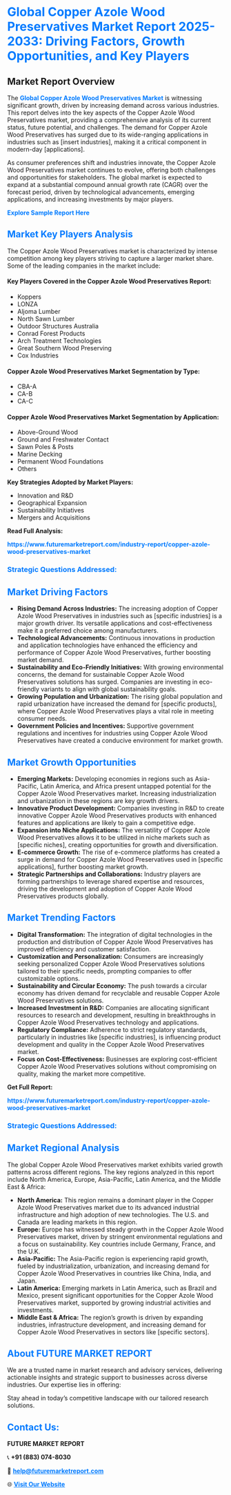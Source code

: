 <h1 style="color: #007BFF;">Global Copper Azole Wood Preservatives Market Report 2025-2033: Driving Factors, Growth Opportunities, and Key Players</h1>

<section id="overview">
<h2>Market Report Overview</h2>
<p>The <a href="https://www.futuremarketreport.com/industry-report/copper-azole-wood-preservatives-market" style="color: #007BFF; text-decoration: none;"><strong>Global Copper Azole Wood Preservatives Market</strong></a> is witnessing significant growth, driven by increasing demand across various industries. This report delves into the key aspects of the Copper Azole Wood Preservatives market, providing a comprehensive analysis of its current status, future potential, and challenges. The demand for Copper Azole Wood Preservatives has surged due to its wide-ranging applications in industries such as [insert industries], making it a critical component in modern-day [applications].</p>
<p>As consumer preferences shift and industries innovate, the Copper Azole Wood Preservatives market continues to evolve, offering both challenges and opportunities for stakeholders. The global market is expected to expand at a substantial compound annual growth rate (CAGR) over the forecast period, driven by technological advancements, emerging applications, and increasing investments by major players.</p>
</section>

<section id="overview">
<p><a href="https://www.futuremarketreport.com/request-sample/reportId=102754" style="color: #007BFF; text-decoration: none;"><strong>Explore Sample Report Here</strong></a></p>
</section>

<section id="key-players">
<h2 style="color: #007BFF;">Market Key Players Analysis</h2>
<p>The Copper Azole Wood Preservatives market is characterized by intense competition among key players striving to capture a larger market share. Some of the leading companies in the market include:</p>
<h4>Key Players Covered in the Copper Azole Wood Preservatives Report:</h4>
<ul><li>Koppers</li><li>LONZA</li><li>Aljoma Lumber</li><li>North Sawn Lumber</li><li>Outdoor Structures Australia</li><li>Conrad Forest Products</li><li>Arch Treatment Technologies</li><li>Great Southern Wood Preserving</li><li>Cox Industries</li></ul>
<h4>Copper Azole Wood Preservatives Market Segmentation by Type:</h4>
<ul><li>CBA-A</li><li>CA-B</li><li>CA-C</li></ul>

<h4>Copper Azole Wood Preservatives Market Segmentation by Application:</h4>
<ul><li>Above-Ground Wood</li><li>Ground and Freshwater Contact</li><li>Sawn Poles &amp; Posts</li><li>Marine Decking</li><li>Permanent Wood Foundations</li><li>Others</li></ul>
<p><strong>Key Strategies Adopted by Market Players:</strong></p>
<ul>
<li>Innovation and R&D</li>
<li>Geographical Expansion</li>
<li>Sustainability Initiatives</li>
<li>Mergers and Acquisitions</li>
</ul>
</section>

<section>
<p><strong>Read Full Analysis: </strong></p><a href="https://www.futuremarketreport.com/industry-report/copper-azole-wood-preservatives-market" style="color: #007BFF; text-decoration: none;"><strong>https://www.futuremarketreport.com/industry-report/copper-azole-wood-preservatives-market</strong></a>
<h3 style="color: #007BFF;">Strategic Questions Addressed:</h3>
</section>

<section id="driving-factors">
<h2 style="color: #007BFF;">Market Driving Factors</h2>
<ul>
<li><strong>Rising Demand Across Industries:</strong> The increasing adoption of Copper Azole Wood Preservatives in industries such as [specific industries] is a major growth driver. Its versatile applications and cost-effectiveness make it a preferred choice among manufacturers.</li>
<li><strong>Technological Advancements:</strong> Continuous innovations in production and application technologies have enhanced the efficiency and performance of Copper Azole Wood Preservatives, further boosting market demand.</li>
<li><strong>Sustainability and Eco-Friendly Initiatives:</strong> With growing environmental concerns, the demand for sustainable Copper Azole Wood Preservatives solutions has surged. Companies are investing in eco-friendly variants to align with global sustainability goals.</li>
<li><strong>Growing Population and Urbanization:</strong> The rising global population and rapid urbanization have increased the demand for [specific products], where Copper Azole Wood Preservatives plays a vital role in meeting consumer needs.</li>
<li><strong>Government Policies and Incentives:</strong> Supportive government regulations and incentives for industries using Copper Azole Wood Preservatives have created a conducive environment for market growth.</li>
</ul>
</section>

<section id="growth-opportunities">
<h2 style="color: #007BFF;">Market Growth Opportunities</h2>
<ul>
<li><strong>Emerging Markets:</strong> Developing economies in regions such as Asia-Pacific, Latin America, and Africa present untapped potential for the Copper Azole Wood Preservatives market. Increasing industrialization and urbanization in these regions are key growth drivers.</li>
<li><strong>Innovative Product Development:</strong> Companies investing in R&D to create innovative Copper Azole Wood Preservatives products with enhanced features and applications are likely to gain a competitive edge.</li>
<li><strong>Expansion into Niche Applications:</strong> The versatility of Copper Azole Wood Preservatives allows it to be utilized in niche markets such as [specific niches], creating opportunities for growth and diversification.</li>
<li><strong>E-commerce Growth:</strong> The rise of e-commerce platforms has created a surge in demand for Copper Azole Wood Preservatives used in [specific applications], further boosting market growth.</li>
<li><strong>Strategic Partnerships and Collaborations:</strong> Industry players are forming partnerships to leverage shared expertise and resources, driving the development and adoption of Copper Azole Wood Preservatives products globally.</li>
</ul>
</section>

<section id="trending-factors">
<h2 style="color: #007BFF;">Market Trending Factors</h2>
<ul>
<li><strong>Digital Transformation:</strong> The integration of digital technologies in the production and distribution of Copper Azole Wood Preservatives has improved efficiency and customer satisfaction.</li>
<li><strong>Customization and Personalization:</strong> Consumers are increasingly seeking personalized Copper Azole Wood Preservatives solutions tailored to their specific needs, prompting companies to offer customizable options.</li>
<li><strong>Sustainability and Circular Economy:</strong> The push towards a circular economy has driven demand for recyclable and reusable Copper Azole Wood Preservatives solutions.</li>
<li><strong>Increased Investment in R&D:</strong> Companies are allocating significant resources to research and development, resulting in breakthroughs in Copper Azole Wood Preservatives technology and applications.</li>
<li><strong>Regulatory Compliance:</strong> Adherence to strict regulatory standards, particularly in industries like [specific industries], is influencing product development and quality in the Copper Azole Wood Preservatives market.</li>
<li><strong>Focus on Cost-Effectiveness:</strong> Businesses are exploring cost-efficient Copper Azole Wood Preservatives solutions without compromising on quality, making the market more competitive.</li>
</ul>
</section>

<section>
<p><strong>Get Full Report: </strong></p><a href="https://www.futuremarketreport.com/industry-report/copper-azole-wood-preservatives-market" style="color: #007BFF; text-decoration: none;"><strong>https://www.futuremarketreport.com/industry-report/copper-azole-wood-preservatives-market</strong></a>
<h3 style="color: #007BFF;">Strategic Questions Addressed:</h3>
</section>


<section id="regional-analysis">
<h2 style="color: #007BFF;">Market Regional Analysis</h2>
<p>The global Copper Azole Wood Preservatives market exhibits varied growth patterns across different regions. The key regions analyzed in this report include North America, Europe, Asia-Pacific, Latin America, and the Middle East & Africa:</p>
<ul>
<li><strong>North America:</strong> This region remains a dominant player in the Copper Azole Wood Preservatives market due to its advanced industrial infrastructure and high adoption of new technologies. The U.S. and Canada are leading markets in this region.</li>
<li><strong>Europe:</strong> Europe has witnessed steady growth in the Copper Azole Wood Preservatives market, driven by stringent environmental regulations and a focus on sustainability. Key countries include Germany, France, and the U.K.</li>
<li><strong>Asia-Pacific:</strong> The Asia-Pacific region is experiencing rapid growth, fueled by industrialization, urbanization, and increasing demand for Copper Azole Wood Preservatives in countries like China, India, and Japan.</li>
<li><strong>Latin America:</strong> Emerging markets in Latin America, such as Brazil and Mexico, present significant opportunities for the Copper Azole Wood Preservatives market, supported by growing industrial activities and investments.</li>
<li><strong>Middle East & Africa:</strong> The region’s growth is driven by expanding industries, infrastructure development, and increasing demand for Copper Azole Wood Preservatives in sectors like [specific sectors].</li>
</ul>
</section>

<footer>
<h2 style="color: #007BFF;">About FUTURE MARKET REPORT</h2>
<p>We are a trusted name in market research and advisory services, delivering actionable insights and strategic support to businesses across diverse industries. Our expertise lies in offering:</p>

<p>Stay ahead in today’s competitive landscape with our tailored research solutions.</p>

<h2 style="color: #007BFF;">Contact Us:</h2>
<p><strong>FUTURE MARKET REPORT</strong></p>
<p>📞 <strong>+91 (883) 074-8030</strong></p>
<p>📧 <strong><a href="mailto:help@futuremarketreport.com" style="color: #007BFF;">help@futuremarketreport.com</a></strong></p>
<p>🌐 <strong><a href="https://www.futuremarketreport.com/" style="color: #007BFF;">Visit Our Website</a></strong></p>
</footer>
